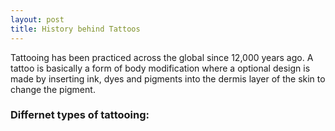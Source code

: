 ```yaml
---
layout: post
title: History behind Tattoos 
---
```


Tattooing has been practiced across the global since 12,000 years ago. A tattoo is basically a form of body modification where a optional design is made by inserting ink, dyes and pigments into the dermis layer of the skin to change the pigment.

### Differnet types of tattooing:

